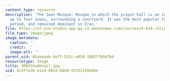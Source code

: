 ```yaml
---
content_type: resource
description: 'The Iwan Mosque: Mosque in which the prayer hall is an iwan, or more,
  up to four iwans, surrounding a courtyard. It was the most popular type in the medieval
  period, and remained dominant in Iran.'
file: https://ol-ocw-studio-app-qa.s3.amazonaws.com/courses/4-614-religious-architecture-and-islamic-cultures-fall-2002/4cdf7a3bb114082d68dd433311594dbe_3003thumbnail.jpg
file_type: image/jpeg
image_metadata:
  caption: ''
  credit: ''
  image-alt: ''
parent_uid: 68abeaab-4eff-532c-e858-18d3ffb567bd
resourcetype: Image
title: 3003thumbnail.jpg
uid: 4cdf7a3b-b114-082d-68dd-433311594dbe
---
```

